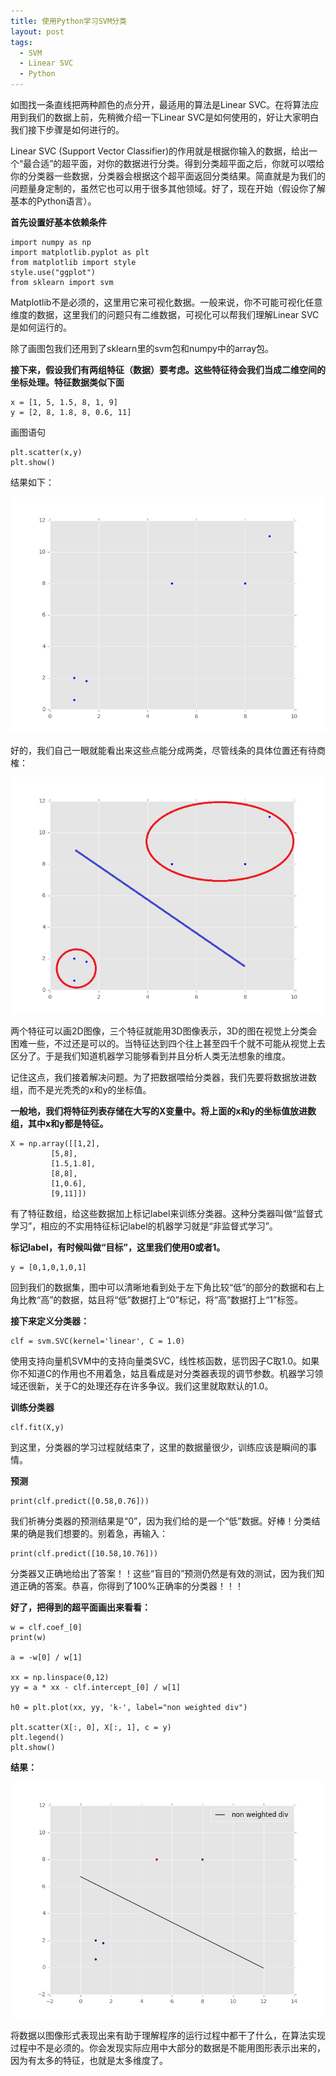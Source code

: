```yaml
---
title: 使用Python学习SVM分类
layout: post
tags:
  - SVM
  - Linear SVC
  - Python
---
```

如图找一条直线把两种颜色的点分开，最适用的算法是Linear SVC。在将算法应用到我们的数据上前，先稍微介绍一下Linear SVC是如何使用的，好让大家明白我们接下步骤是如何进行的。

Linear SVC (Support Vector Classifier)的作用就是根据你输入的数据，给出一个“最合适”的超平面，对你的数据进行分类。得到分类超平面之后，你就可以喂给你的分类器一些数据，分类器会根据这个超平面返回分类结果。简直就是为我们的问题量身定制的，虽然它也可以用于很多其他领域。好了，现在开始（假设你了解基本的Python语言）。


**首先设置好基本依赖条件**


	import numpy as np
	import matplotlib.pyplot as plt
	from matplotlib import style
	style.use("ggplot")
	from sklearn import svm

Matplotlib不是必须的，这里用它来可视化数据。一般来说，你不可能可视化任意维度的数据，这里我们的问题只有二维数据，可视化可以帮我们理解Linear SVC是如何运行的。

除了画图包我们还用到了sklearn里的svm包和numpy中的array包。

**接下来，假设我们有两组特征（数据）要考虑。这些特征待会我们当成二维空间的坐标处理。特征数据类似下面**

	x = [1, 5, 1.5, 8, 1, 9]
	y = [2, 8, 1.8, 8, 0.6, 11]

画图语句

	plt.scatter(x,y)
	plt.show()

结果如下：

![figure_1.png](/media/files/2016/04/21/figure_1.png)

好的，我们自己一眼就能看出来这些点能分成两类，尽管线条的具体位置还有待商榷：

![figure_2.png](/media/files/2016/04/21/figure_2.png)

两个特征可以画2D图像，三个特征就能用3D图像表示，3D的图在视觉上分类会困难一些，不过还是可以的。当特征达到四个往上甚至四千个就不可能从视觉上去区分了。于是我们知道机器学习能够看到并且分析人类无法想象的维度。

记住这点，我们接着解决问题。为了把数据喂给分类器，我们先要将数据放进数组，而不是光秃秃的x和y的坐标值。

**一般地，我们将特征列表存储在大写的X变量中。将上面的x和y的坐标值放进数组，其中x和y都是特征。**
	
	X = np.array([[1,2],
             [5,8],
             [1.5,1.8],
             [8,8],
             [1,0.6],
             [9,11]])

有了特征数组，给这些数据加上标记label来训练分类器。这种分类器叫做“监督式学习”，相应的不实用特征标记label的机器学习就是“非监督式学习”。

**标记label，有时候叫做“目标”，这里我们使用0或者1。**

	y = [0,1,0,1,0,1]

回到我们的数据集，图中可以清晰地看到处于左下角比较“低”的部分的数据和右上角比教“高”的数据，姑且将“低”数据打上“0”标记，将“高”数据打上“1”标签。

**接下来定义分类器：**

	clf = svm.SVC(kernel='linear', C = 1.0)

使用支持向量机SVM中的支持向量类SVC，线性核函数，惩罚因子C取1.0。如果你不知道C的作用也不用着急，姑且看成是对分类器表现的调节参数。机器学习领域还很新，关于C的处理还存在许多争议。我们这里就取默认的1.0。

**训练分类器**

	clf.fit(X,y)

到这里，分类器的学习过程就结束了，这里的数据量很少，训练应该是瞬间的事情。

**预测**

	print(clf.predict([0.58,0.76]))

我们祈祷分类器的预测结果是“0”，因为我们给的是一个“低”数据。好棒！分类结果的确是我们想要的。别着急，再输入：

	print(clf.predict([10.58,10.76]))

分类器又正确地给出了答案！！这些“盲目的”预测仍然是有效的测试，因为我们知道正确的答案。恭喜，你得到了100%正确率的分类器！！！

**好了，把得到的超平面画出来看看：**

	w = clf.coef_[0]
	print(w)

	a = -w[0] / w[1]

	xx = np.linspace(0,12)
	yy = a * xx - clf.intercept_[0] / w[1]

	h0 = plt.plot(xx, yy, 'k-', label="non weighted div")

	plt.scatter(X[:, 0], X[:, 1], c = y)
	plt.legend()
	plt.show()

**结果：**

![figure_3.png](/media/files/2016/04/21/figure_3.png)

将数据以图像形式表现出来有助于理解程序的运行过程中都干了什么，在算法实现过程中不是必须的。你会发现实际应用中大部分的数据是不能用图形表示出来的，因为有太多的特征，也就是太多维度了。


